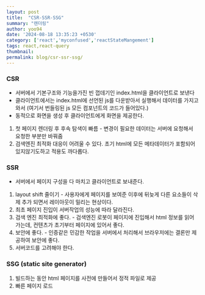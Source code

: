 ```yaml
---
layout: post
title:  "CSR-SSR-SSG"
summary: "렌더링"
author: yoo94
date: '2024-08-18 13:35:23 +0530'
category: ['react','myconfused','reactStateMangement']
tags: react,react-query
thumbnail: 
permalink: blog/csr-ssr-ssg/
---
```

### CSR
- 서버에서 기본구조와 기능을가진 빈 껍데기인 index.html을 클라이언트로 보낸다
- 클라이언트에서는 index.html에 선언된 js를 다운받아서 실행해서 데이터를 가지고와서
(여기서 번들링된 js 모든 컴포넌트의 코드가 들어있다.)
- 동적으로 화면을 생성 후 클라이언트에게 화면을 제공한다.

1. 첫 페이지 렌더링 후 후속 탐색이 빠름 - 변경이 필요한 데이터는 서버에 요청해서 요청한 부분만 바꿔줌
2. 검색엔진 최적화 대응이 어려울 수 있다. 초기 html에 모든 메타데이터가 포함되어있지않기도하고 적용도 까다롭다.

### SSR

- 서버에서 페이지 구성을 다 마치고 클라이언트로 보내준다.

1. layout shift 줄이기 - 사용자에게 페이지를 보여준 이후에 뒤늦게 다른 요소들이 삭제 추가 되면서 레이아웃이 밀리는 현상이다.
2. 최초 페이지 진입이 서버작업의 성능에 따라 달라진다.
3. 검색 엔진 최적화에 좋다. - 검색엔진 로봇이 페이지에 진입해서 html 정보를 읽어가는데, 컨텐츠가 초기부터 페이지에 있어서 좋다.
4. 보안에 좋다. - 인증같은 민감한 작업을 서버에서 처리해서 브라우저에는 결론만 제공하여 보안에 좋다.
5. 서버코드를 고려해야 한다.

### SSG (static site generator)

1. 빌드하는 동안 html 페이지를 사전에 만들어서 정적 파일로 제공
2. 빠른 페이지 로드

